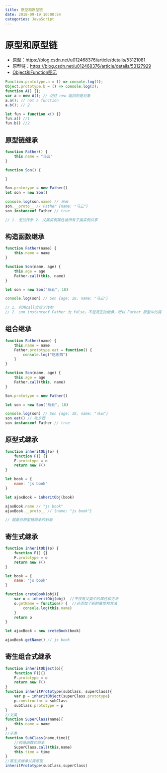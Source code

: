```yaml
---
title: 原型和原型链
date: 2018-09-19 10:00:54
categories: JavaScript
---
```

# 原型和原型链
* 原型：https://blog.csdn.net/u012468376/article/details/53121081 
* 原型链：https://blog.csdn.net/u012468376/article/details/53127929
* [Object和Function图示](https://pic2.zhimg.com/80/dcd9f21f6457d284950b767e6f7bdea3_720w.jpg?source=1940ef5c)

```js
Function.prototype.a = () => console.log(1);
Object.prototype.b = () => console.log(2);
function A() {};
var a = new A(); // 记住 new 返回的是对象
a.a(); // not a function
a.b(); // 2

let fun = function x() {}
fun.a() //1
fun.b() //2
```

## 原型链继承

```js
function Father() {
    this.name = "马云"
}

function Son() {

}

Son.prototype = new Father()
let son = new Son()

console.log(son.name) // 马云
son.__proto__ // Father {name: "马云"}
son instanceof Father // true

// 1. 无法传参 2. 父类实例属性被所有子类实例共享
```

## 构造函数继承

```js
function Father(name) {
    this.name = name
}

function Son(name, age) {
    this.age = age
    Father.call(this, name)
}

let son = new Son("马云", 18)

console.log(son) // Son {age: 18, name: "马云"}

// 1. 利用call实现了传参 
// 2. son instanceof Father 为 false，不是真正的继承，所以 Father 原型中的属性拿不到
```

## 组合继承

```js
function Father(name) {
    this.name = name
    Father.prototype.eat = function() {
        console.log("吃东西")
    }
}

function Son(name, age) {
    this.age = age
    Father.call(this, name)
}

Son.prototype = new Father()

let son = new Son("马云", 18)

console.log(son) // Son {age: 18, name: "马云"}
son.eat() // 吃东西
son instanceof Father // true
```

## 原型式继承

```js
function inheritObj(o) {
    function F() {}
    F.prototype = o
    return new F()
}

let book = {
    name: "js book"
}

let ajaxBook = inheritObj(book)

ajaxBook.name // "js book"
ajaxBook.__proto__ // {name: "js book"}

// 就是对原型链继承的封装
```

## 寄生式继承

```js
function inheritObj(o) {
    function F() {}
    F.prototype = o
    return new F()
}

let book = {
    name: "js book"
}

function creteBook(obj){
    var o = inheritObj(obj)  //不仅有父类中的属性和方法
    o.getName = function() {  //还添加了新的属性和方法
        console.log(this.name)
    }
    return o
}

let ajaxBook = new creteBook(book)

ajaxBook.getName() // js book
```

## 寄生组合式继承

```js
function inheritObject(o){
    function F(){}
    F.prototype = o
    return new F()
}
function inheritPrototype(subClass, superClass){
    var p = inheritObject(superClass.prototype)
    p.constructor = subClass
    subClass.prototype = p
}
//父类
function SuperClass(name){
    this.name = name
}
//子类
function SubClass(name,time){
    //构造函数式继承
    SuperClass.call(this,name)
    this.time = time
}
//寄生式继承父类原型
inheritPrototype(subClass,superClass)
```



